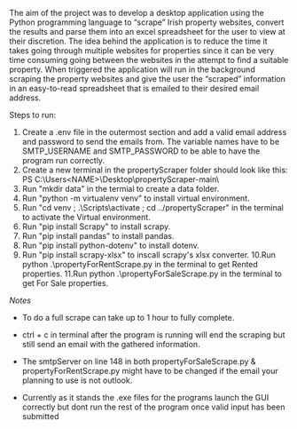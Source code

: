 The aim of the project was to develop a desktop application using the Python programming language to “scrape” Irish property websites, convert the results and parse them into an excel spreadsheet for the user to view at their discretion.
The idea behind the application is to reduce the time it takes going through multiple websites for properties since it can be very time consuming going between the websites in the attempt to find a suitable property. When triggered the application will run in the background scraping the property websites and give the user the “scraped” information in an easy-to-read spreadsheet that is emailed to their desired email address.

Steps to run:
1. Create a .env file in the outermost section and add a valid email address and password to send the emails from. 
   The variable names have to be SMTP_USERNAME and SMTP_PASSWORD to be able to have the program run correctly.
2. Create a new terminal in the propertyScraper folder should look like this: PS C:\Users\<NAME>\Desktop\propertyScraper-main\
3. Run "mkdir data" in the termial to create a data folder.
4. Run "python -m virtualenv venv" to install virtual environment. 
5. Run "cd venv ; .\Scripts\activate ; cd ../propertyScraper" in the terminal to activate the Virtual environment.
6. Run "pip install Scrapy" to install scrapy.
7. Run "pip install pandas" to install pandas.
8. Run "pip install python-dotenv" to install dotenv.
9. Run "pip install scrapy-xlsx" to inscall scrapy's xlsx converter.
10.Run python .\propertyForRentScrape.py in the terminal to get Rented properties.
11.Run python .\propertyForSaleScrape.py in the terminal to get For Sale properties.

*Notes*
- To do a full scrape can take up to 1 hour to fully complete.

- ctrl + c in terminal after the program is running will end the scraping but still send an email with the gathered information.

- The smtpServer on line 148 in both propertyForSaleScrape.py & propertyForRentScrape.py might have to be changed if the email your planning to 
  use is not outlook.

- Currently as it stands the .exe files for the programs launch the GUI correctly but dont run the rest of the program once valid input has been 
  submitted

